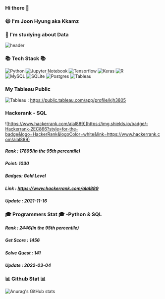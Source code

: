 ### Hi there 👋
### 😄 I'm Joon Hyung aka Kkamz
### 🤔 I'm studying about Data 

<!--
**Kkamz/Kkamz** is a ✨ _special_ ✨ repository because its `README.md` (this file) appears on your GitHub profile.

Here are some ideas to get you started:
- 🔭 I’m currently working on ...
- 🌱 I’m currently learning ...
- 👯 I’m looking to collaborate on ...
- 🤔 I’m looking for help with ...
- 💬 Ask me about ...
- 📫 How to reach me: ...
- 😄 Pronouns: ...
- ⚡ Fun fact: ...
-->

![header](https://capsule-render.vercel.app/api?type=wave&color=auto&height=300&section=header&text=🌠Kkamz☄&fontSize=90)


### 📚 Tech Stack 📚

   ![Python](https://img.shields.io/badge/python-3670A0?style=for-the-badge&logo=python&logoColor=ffdd54)
   ![Jupyter Notebook](https://img.shields.io/badge/jupyter-%23FA0F00.svg?style=for-the-badge&logo=jupyter&logoColor=white)
   ![Tensorflow](https://img.shields.io/badge/tensorflow-FF6F00?style=for-the-badge&logo=Tensorflow&logoColor=white)
   ![Keras](https://img.shields.io/badge/keras-D00000?style=for-the-badge&logo=Keras&logoColor=white)
	![R](https://img.shields.io/badge/r-%23276DC3.svg?style=for-the-badge&logo=r&logoColor=white)
<br>
  ![MySQL](https://img.shields.io/badge/mysql-%2300f.svg?style=for-the-badge&logo=mysql&logoColor=white)
 	 ![SQLite](https://img.shields.io/badge/sqlite-%2307405e.svg?style=for-the-badge&logo=sqlite&logoColor=white)
 	 ![Postgres](https://img.shields.io/badge/postgres-%23316192.svg?style=for-the-badge&logo=postgresql&logoColor=white)
	![Tableau](https://img.shields.io/badge/tableau-E97627?style=for-the-badge&logo=Tableau&logoColor=white)
	
### My Tableau Public
![Tableau](https://img.shields.io/badge/tableau-E97627?style=for-the-badge&logo=Tableau&logoColor=white) : https://public.tableau.com/app/profile/kjh3805

### Hackerank - SQL
  ![https://www.hackerrank.com/alal889](https://img.shields.io/badge/-Hackerrank-2EC866?style=for-the-badge&logo=HackerRank&logoColor=white&link=https://www.hackerrank.com/alal889)
  ##### Rank : 17895(in the 95th percentile)
  ##### Point: 1030
  ##### Badges: Gold Level
  ##### Link : https://www.hackerrank.com/alal889
  ##### Update : 2021-11-16
  
### 🎓 Programmers Stat 🎓 -Python & SQL
   
   ##### Rank : 2446(in the 95th percentile)
   ##### Get Score : 1456
   ##### Solve Quest : 141
   ##### Update : 2022-03-04

### 📊 Github Stat 📊
![Anurag's GitHub stats](https://github-readme-stats.vercel.app/api?username=kkamz&&show_icons=true&theme=dracula)

